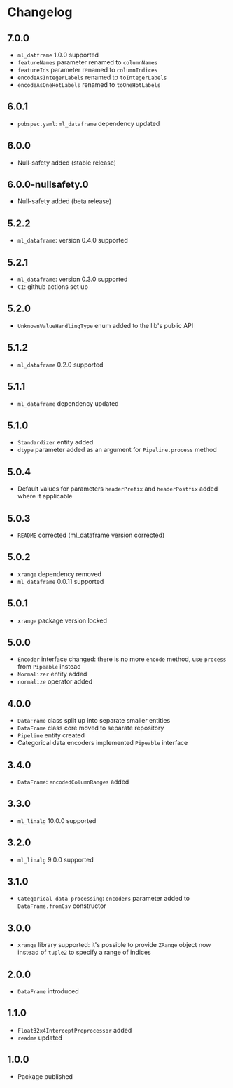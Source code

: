 # Changelog

## 7.0.0
- `ml_datframe` 1.0.0 supported
- `featureNames` parameter renamed to `columnNames`
- `featureIds` parameter renamed to `columnIndices`
- `encodeAsIntegerLabels` renamed to `toIntegerLabels`
- `encodeAsOneHotLabels` renamed to `toOneHotLabels`

## 6.0.1
- `pubspec.yaml`: `ml_dataframe` dependency updated

## 6.0.0
- Null-safety added (stable release)

## 6.0.0-nullsafety.0
- Null-safety added (beta release)

## 5.2.2
- `ml_dataframe`: version 0.4.0 supported

## 5.2.1
- `ml_dataframe`: version 0.3.0 supported
- `CI`: github actions set up

## 5.2.0
- `UnknownValueHandlingType` enum added to the lib's public API

## 5.1.2
- `ml_dataframe` 0.2.0 supported

## 5.1.1
- `ml_dataframe` dependency updated

## 5.1.0
- `Standardizer` entity added
- `dtype` parameter added as an argument for `Pipeline.process` method

## 5.0.4
- Default values for parameters `headerPrefix` and `headerPostfix` added where it applicable

## 5.0.3
- `README` corrected (ml_dataframe version corrected)

## 5.0.2
- `xrange` dependency removed
- `ml_dataframe` 0.0.11 supported

## 5.0.1
- `xrange` package version locked

## 5.0.0
- `Encoder` interface changed: there is no more `encode` method, use `process` from `Pipeable` instead
- `Normalizer` entity added
- `normalize` operator added

## 4.0.0
- `DataFrame` class split up into separate smaller entities
- `DataFrame` class core moved to separate repository
- `Pipeline` entity created
- Categorical data encoders implemented `Pipeable` interface

## 3.4.0
- `DataFrame`: `encodedColumnRanges` added

## 3.3.0
- `ml_linalg` 10.0.0 supported

## 3.2.0
- `ml_linalg` 9.0.0 supported

## 3.1.0
- `Categorical data processing`: `encoders` parameter added to `DataFrame.fromCsv` constructor

## 3.0.0
- `xrange` library supported: it's possible to provide `ZRange` object now instead of `tuple2` to specify a range of 
indices 

## 2.0.0
- `DataFrame` introduced

## 1.1.0
- `Float32x4InterceptPreprocessor` added
- `readme` updated

## 1.0.0
- Package published
